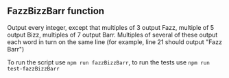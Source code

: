 ## FazzBizzBarr function

Output every integer, except that multiples of 3 output Fazz, multiple of 5 output Bizz, multiples of 7 output Barr.  Multiples of several of these output each word in turn on the same line (for example, line 21 should output "Fazz Barr")

To run the script use `npm run fazzBizzBarr`, to run the tests use `npm run test-fazzBizzBarr`
